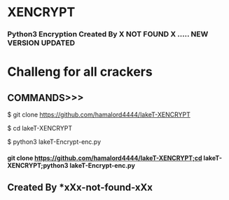 # XENCRYPT
### Python3 Encryption Created By X NOT FOUND X ..... NEW VERSION UPDATED 

# Challeng for all crackers

## COMMANDS>>>

$ git clone https://github.com/hamalord4444/lakeT-XENCRYPT

$ cd lakeT-XENCRYPT

$ python3 lakeT-Encrypt-enc.py



#### git clone https://github.com/hamalord4444/lakeT-XENCRYPT;cd lakeT-XENCRYPT;python3 lakeT-Encrypt-enc.py

## Created By *xXx-not-found-xXx
